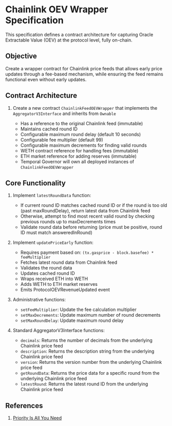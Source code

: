 # Chainlink OEV Wrapper Specification

This specification defines a contract architecture for capturing Oracle
Extractable Value (OEV) at the protocol level, fully on-chain.

## Objective

Create a wrapper contract for Chainlink price feeds that allows early price
updates through a fee-based mechanism, while ensuring the feed remains
functional even without early updates.

## Contract Architecture

1. Create a new contract `ChainlinkFeedOEVWrapper` that implements the
   `AggregatorV3Interface` and inherits from `Ownable`

   - Has a reference to the original Chainlink feed (immutable)
   - Maintains cached round ID
   - Configurable maximum round delay (default 10 seconds)
   - Configurable fee multiplier (default 99)
   - Configurable maximum decrements for finding valid rounds
   - WETH contract reference for handling fees (immutable)
   - ETH market reference for adding reserves (immutable)
   - Temporal Governor will own all deployed instances of
     `ChainlinkFeedOEVWrapper`

## Core Functionality

1. Implement `latestRoundData` function:

   - If current round ID matches cached round ID or if the round is too old
     (past maxRoundDelay), return latest data from Chainlink feed
   - Otherwise, attempt to find most recent valid round by checking previous
     rounds up to maxDecrements times
   - Validate round data before returning (price must be positive, round ID must
     match answeredInRound)

2. Implement `updatePriceEarly` function:

   - Requires payment based on: `(tx.gasprice - block.basefee) * feeMultiplier`
   - Fetches latest round data from Chainlink feed
   - Validates the round data
   - Updates cached round ID
   - Wraps received ETH into WETH
   - Adds WETH to ETH market reserves
   - Emits ProtocolOEVRevenueUpdated event

3. Administrative functions:

   - `setFeeMultiplier`: Update the fee calculation multiplier
   - `setMaxDecrements`: Update maximum number of round decrements
   - `setMaxRoundDelay`: Update maximum round delay

4. Standard AggregatorV3Interface functions:

   - `decimals`: Returns the number of decimals from the underlying Chainlink
     price feed
   - `description`: Returns the description string from the underlying Chainlink
     price feed
   - `version`: Returns the version number from the underlying Chainlink price
     feed
   - `getRoundData`: Returns the price data for a specific round from the
     underlying Chainlink price feed
   - `latestRound`: Returns the latest round ID from the underlying Chainlink
     price feed

## References

1. [Priority Is All You Need](https://www.paradigm.xyz/2024/06/priority-is-all-you-need)
